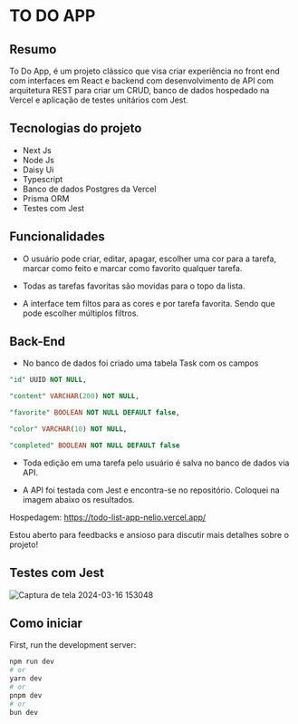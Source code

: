 # TO DO APP

## Resumo

To Do App, é um projeto clássico que visa criar experiência no front end com interfaces em React e backend com desenvolvimento de API com arquitetura REST para criar um CRUD, banco de dados hospedado na Vercel e aplicação de testes unitários com Jest. 


## Tecnologias do projeto

- Next Js
- Node Js
- Daisy Ui
- Typescript
- Banco de dados Postgres da Vercel
- Prisma ORM
- Testes com Jest

## Funcionalidades

- O usuário pode criar, editar, apagar, escolher uma cor para a tarefa, marcar como feito e marcar como favorito qualquer tarefa.



- Todas as tarefas favoritas são movidas para o topo da lista.

- A interface tem filtos para as cores e por tarefa favorita. Sendo que pode escolher múltiplos filtros.

## Back-End 

- No banco de dados foi criado uma tabela Task com os campos
``` SQL
"id" UUID NOT NULL,

"content" VARCHAR(200) NOT NULL,

"favorite" BOOLEAN NOT NULL DEFAULT false,

"color" VARCHAR(10) NOT NULL,

"completed" BOOLEAN NOT NULL DEFAULT false
```

- Toda edição em uma tarefa pelo usuário é salva no banco de dados via API.

- A API foi testada com Jest e encontra-se no repositório. Coloquei na imagem abaixo os resultados.



Hospedagem: https://todo-list-app-nelio.vercel.app/  

Estou aberto para feedbacks e ansioso para discutir mais detalhes sobre o projeto!
## Testes com Jest

![Captura de tela 2024-03-16 153048](https://github.com/jrneliodias/corel-lab-todo-app-nelio/assets/69831915/42161683-0352-488a-a8da-f11f9822dc99)

## Como iniciar

First, run the development server:

```bash
npm run dev
# or
yarn dev
# or
pnpm dev
# or
bun dev
```


